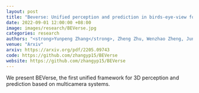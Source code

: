 ```yaml
---
layout: post
title: "Beverse: Unified perception and prediction in birds-eye-view for vision-centric autonomous driving"
date: 2022-09-01 12:00:00 +08:00
image: images/research/BEVerse.jpg
categories: research
authors: "<strong>Yunpeng Zhang</strong>, Zheng Zhu, Wenzhao Zheng, Junjie Huang, Guan Huang, Jie Zhou, Jiwen Lu"
venue: "Arxiv"
arxiv: https://arxiv.org/pdf/2205.09743
code: https://github.com/zhangyp15/BEVerse
website: https://github.com/zhangyp15/BEVerse
---
```

We present BEVerse, the first unified framework for 3D perception and prediction based on multicamera systems.